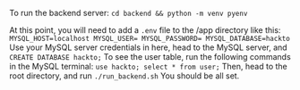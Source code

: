 To run the backend server:
`cd backend && python -m venv pyenv`

At this point, you will need to add a `.env` file to the /app directory like this:
`
MYSQL_HOST=localhost
MYSQL_USER=
MYSQL_PASSWORD=
MYSQL_DATABASE=hackto
`
Use your MySQL server credentials in here, head to the MySQL server, and `CREATE DATABASE hackto;`
To see the user table, run the following commands in the MySQL terminal:
`
use hackto;
select * from user;
`
Then, head to the root directory, and run `./run_backend.sh`
You should be all set.